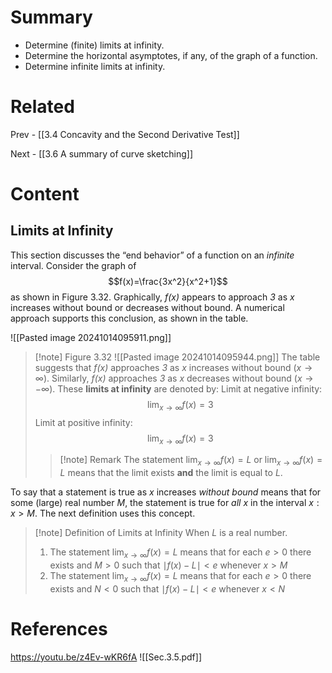 # Summary
- Determine (finite) limits at infinity.
- Determine the horizontal asymptotes, if any, of the graph of a function.
- Determine infinite limits at infinity.
# Related
Prev - [[3.4 Concavity and the Second Derivative Test]]

Next - [[3.6 A summary of curve sketching]]
# Content

## Limits at Infinity
This section discusses the “end behavior” of a function on an _infinite_ interval. Consider the graph of
$$f(x)=\frac{3x^2}{x^2+1}$$
as shown in Figure 3.32. Graphically, _f(x)_ appears to approach _3_ as _x_ increases without bound or decreases without bound. A numerical approach supports this conclusion, as shown in the table.

![[Pasted image 20241014095911.png]]

>[!note] Figure 3.32
>![[Pasted image 20241014095944.png]]
>The table suggests that _f(x)_ approaches _3_ as _x_ increases without bound $(x\to \infty)$. Similarly, _f(x)_ approaches _3_ as _x_ decreases without bound $(x\to -\infty)$. These **limits at infinity** are denoted by:
>Limit at negative infinity: $$\lim_{ x \to \infty } f(x)=3$$
>Limit at positive infinity: $$\lim_{ x \to \infty } f(x)=3$$
> >[!note] Remark
> >The statement $\lim_{ x \to \infty }f(x)=L$ or $\lim_{ x \to \infty }f(x)=L$ means that the limit exists __and__ the limit is equal to _L_.

To say that a statement is true as _x_ increases _without bound_ means that for some (large) real number _M_, the statement is true for _all_ _x_ in the interval ${x:x>M}$. The next definition uses this concept.

>[!note] Definition of Limits at Infinity
>When _L_ is a real number.
>1. The statement $\lim_{ x \to \infty }f(x)=L$ means that for each $e>0$ there exists and $M>0$ such that $\mid f(x)-L\mid<e$ whenever $x>M$
>2. The statement $\lim_{ x \to \infty }f(x)=L$ means that for each $e>0$ there exists and $N<0$ such that $\mid f(x)-L\mid<e$ whenever $x<N$


# References
https://youtu.be/z4Ev-wKR6fA
![[Sec.3.5.pdf]]